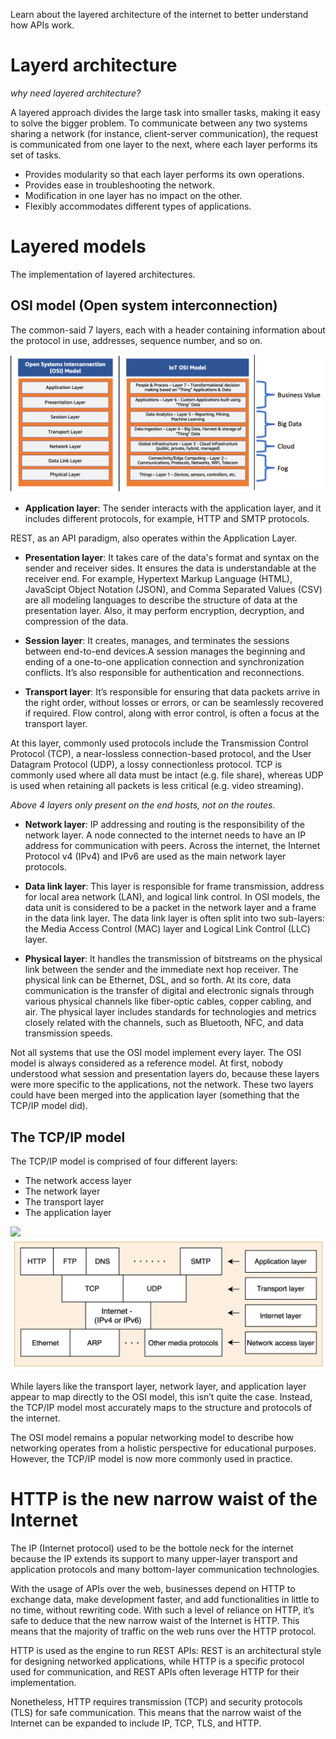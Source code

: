 Learn about the layered architecture of the internet to better understand how APIs work.

# Layerd architecture

_why need layered architecture?_

A layered approach divides the large task into smaller tasks, making it easy to solve the bigger problem. To communicate between any two systems sharing a network (for instance, client-server communication), the request is communicated from one layer to the next, where each layer performs its set of tasks.

- Provides modularity so that each layer performs its own operations.
- Provides ease in troubleshooting the network.
- Modification in one layer has no impact on the other.
- Flexibly accommodates different types of applications.

# Layered models

The implementation of layered architectures.

## OSI model (Open system interconnection)

The common-said 7 layers, each with a header containing information about the protocol in use, addresses, sequence number, and so on.

![](./img/aws-osi.png)

- **Application layer**: The sender interacts with the application layer, and it includes different protocols, for example, HTTP and SMTP protocols.

REST, as an API paradigm, also operates within the Application Layer.

- **Presentation layer**: It takes care of the data's format and syntax on the sender and receiver sides. It ensures the data is understandable at the receiver end. For example, Hypertext Markup Language (HTML), JavaScipt Object Notation (JSON), and Comma Separated Values (CSV) are all modeling languages to describe the structure of data at the presentation layer. Also, it may perform encryption, decryption, and compression of the data.

- **Session layer**: It creates, manages, and terminates the sessions between end-to-end devices.A session manages the beginning and ending of a one-to-one application connection and synchronization conflicts. It’s also responsible for authentication and reconnections.

- **Transport layer**: It’s responsible for ensuring that data packets arrive in the right order, without losses or errors, or can be seamlessly recovered if required. Flow control, along with error control, is often a focus at the transport layer.

At this layer, commonly used protocols include the Transmission Control Protocol (TCP), a near-lossless connection-based protocol, and the User Datagram Protocol (UDP), a lossy connectionless protocol. TCP is commonly used where all data must be intact (e.g. file share), whereas UDP is used when retaining all packets is less critical (e.g. video streaming).

_Above 4 layers only present on the end hosts, not on the routes._

- **Network layer**: IP addressing and routing is the responsibility of the network layer. A node connected to the internet needs to have an IP address for communication with peers.
  Across the internet, the Internet Protocol v4 (IPv4) and IPv6 are used as the main network layer protocols.

- **Data link layer**: This layer is responsible for frame transmission, address for local area network (LAN), and logical link control. In OSI models, the data unit is considered to be a packet in the network layer and a frame in the data link layer.
  The data link layer is often split into two sub-layers: the Media Access Control (MAC) layer and Logical Link Control (LLC) layer.

- **Physical layer**: It handles the transmission of bitstreams on the physical link between the sender and the immediate next hop receiver. The physical link can be Ethernet, DSL, and so forth. At its core, data communication is the transfer of digital and electronic signals through various physical channels like fiber-optic cables, copper cabling, and air. The physical layer includes standards for technologies and metrics closely related with the channels, such as Bluetooth, NFC, and data transmission speeds.

Not all systems that use the OSI model implement every layer. The OSI model is always considered as a reference model. At first, nobody understood what session and presentation layers do, because these layers were more specific to the applications, not the network. These two layers could have been merged into the application layer (something that the TCP/IP model did).

## The TCP/IP model

The TCP/IP model is comprised of four different layers:

- The network access layer
- The network layer
- The transport layer
- The application layer

![](./img/tcp-osi.webp)
![](./img/tcp-protocols.png)

While layers like the transport layer, network layer, and application layer appear to map directly to the OSI model, this isn’t quite the case. Instead, the TCP/IP model most accurately maps to the structure and protocols of the internet.

The OSI model remains a popular networking model to describe how networking operates from a holistic perspective for educational purposes. However, the TCP/IP model is now more commonly used in practice.

# HTTP is the new narrow waist of the Internet

The IP (Internet protocol) used to be the bottole neck for the internet because the IP extends its support to many upper-layer transport and application protocols and many bottom-layer communication technologies.

With the usage of APIs over the web, businesses depend on HTTP to exchange data, make development faster, and add functionalities in little to no time, without rewriting code. With such a level of reliance on HTTP, it’s safe to deduce that the new narrow waist of the Internet is HTTP. This means that the majority of traffic on the web runs over the HTTP protocol.

HTTP is used as the engine to run REST APIs: REST is an architectural style for designing networked applications, while HTTP is a specific protocol used for communication, and REST APIs often leverage HTTP for their implementation.

Nonetheless, HTTP requires transmission (TCP) and security protocols (TLS) for safe communication. This means that the narrow waist of the Internet can be expanded to include IP, TCP, TLS, and HTTP.
